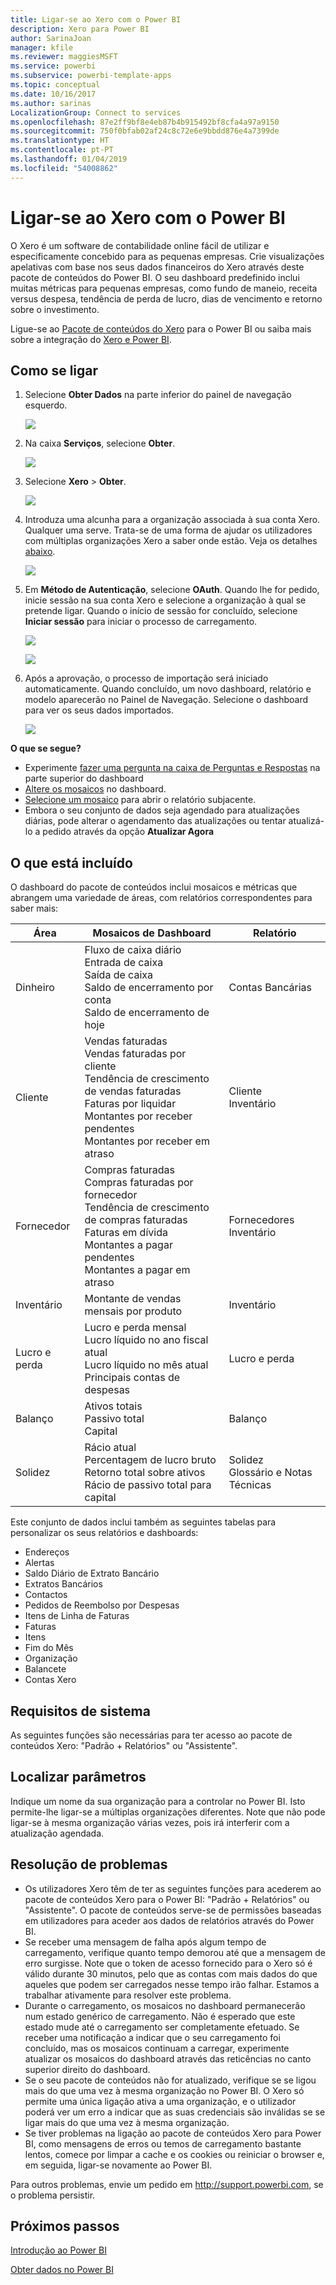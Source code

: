 ```yaml
---
title: Ligar-se ao Xero com o Power BI
description: Xero para Power BI
author: SarinaJoan
manager: kfile
ms.reviewer: maggiesMSFT
ms.service: powerbi
ms.subservice: powerbi-template-apps
ms.topic: conceptual
ms.date: 10/16/2017
ms.author: sarinas
LocalizationGroup: Connect to services
ms.openlocfilehash: 87e2ff9bf8e4eb87b4b915492bf8cfa4a97a9150
ms.sourcegitcommit: 750f0bfab02af24c8c72e6e9bbdd876e4a7399de
ms.translationtype: HT
ms.contentlocale: pt-PT
ms.lasthandoff: 01/04/2019
ms.locfileid: "54008862"
---
```

# <a name="connect-to-xero-with-power-bi"></a>Ligar-se ao Xero com o Power BI
O Xero é um software de contabilidade online fácil de utilizar e especificamente concebido para as pequenas empresas. Crie visualizações apelativas com base nos seus dados financeiros do Xero através deste pacote de conteúdos do Power BI. O seu dashboard predefinido inclui muitas métricas para pequenas empresas, como fundo de maneio, receita versus despesa, tendência de perda de lucro, dias de vencimento e retorno sobre o investimento.

Ligue-se ao [Pacote de conteúdos do Xero](https://app.powerbi.com/getdata/services/xero) para o Power BI ou saiba mais sobre a integração do [Xero e Power BI](https://help.xero.com/Power-BI).

## <a name="how-to-connect"></a>Como se ligar
1. Selecione **Obter Dados** na parte inferior do painel de navegação esquerdo.
   
   ![](media/service-connect-to-xero/getdata.png)
2. Na caixa **Serviços**, selecione **Obter**.
   
   ![](media/service-connect-to-xero/services.png)
3. Selecione **Xero** \>  **Obter**.
   
   ![](media/service-connect-to-xero/connect.png)
4. Introduza uma alcunha para a organização associada à sua conta Xero. Qualquer uma serve. Trata-se de uma forma de ajudar os utilizadores com múltiplas organizações Xero a saber onde estão. Veja os detalhes [abaixo](#FindingParams).
   
   ![](media/service-connect-to-xero/params.png)
5. Em **Método de Autenticação**, selecione **OAuth**. Quando lhe for pedido, inicie sessão na sua conta Xero e selecione a organização à qual se pretende ligar. Quando o início de sessão for concluído, selecione **Iniciar sessão** para iniciar o processo de carregamento.
   
    ![](media/service-connect-to-xero/creds.png)
   
    ![](media/service-connect-to-xero/creds2.png)
6. Após a aprovação, o processo de importação será iniciado automaticamente. Quando concluído, um novo dashboard, relatório e modelo aparecerão no Painel de Navegação. Selecione o dashboard para ver os seus dados importados.
   
     ![](media/service-connect-to-xero/dashboard.png)

**O que se segue?**

* Experimente [fazer uma pergunta na caixa de Perguntas e Respostas](consumer/end-user-q-and-a.md) na parte superior do dashboard
* [Altere os mosaicos](service-dashboard-edit-tile.md) no dashboard.
* [Selecione um mosaico](consumer/end-user-tiles.md) para abrir o relatório subjacente.
* Embora o seu conjunto de dados seja agendado para atualizações diárias, pode alterar o agendamento das atualizações ou tentar atualizá-lo a pedido através da opção **Atualizar Agora**

## <a name="whats-included"></a>O que está incluído
O dashboard do pacote de conteúdos inclui mosaicos e métricas que abrangem uma variedade de áreas, com relatórios correspondentes para saber mais:  

| Área | Mosaicos de Dashboard | Relatório |
| --- | --- | --- |
| Dinheiro |Fluxo de caixa diário <br>Entrada de caixa <br>Saída de caixa <br>Saldo de encerramento por conta <br>Saldo de encerramento de hoje |Contas Bancárias |
| Cliente |Vendas faturadas <br>Vendas faturadas por cliente <br>Tendência de crescimento de vendas faturadas <br>Faturas por liquidar <br>Montantes por receber pendentes <br>Montantes por receber em atraso |Cliente <br>Inventário |
| Fornecedor |Compras faturadas <br>Compras faturadas por fornecedor <br>Tendência de crescimento de compras faturadas <br> Faturas em dívida <br>Montantes a pagar pendentes <br>Montantes a pagar em atraso |Fornecedores <br>Inventário |
| Inventário |Montante de vendas mensais por produto |Inventário |
| Lucro e perda |Lucro e perda mensal <br>Lucro líquido no ano fiscal atual <br>Lucro líquido no mês atual <br>Principais contas de despesas |Lucro e perda |
| Balanço |Ativos totais <br>Passivo total <br>Capital |Balanço |
| Solidez |Rácio atual <br>Percentagem de lucro bruto <br> Retorno total sobre ativos <br>Rácio de passivo total para capital |Solidez <br>Glossário e Notas Técnicas |

Este conjunto de dados inclui também as seguintes tabelas para personalizar os seus relatórios e dashboards:  

* Endereços  
* Alertas  
* Saldo Diário de Extrato Bancário  
* Extratos Bancários  
* Contactos  
* Pedidos de Reembolso por Despesas  
* Itens de Linha de Faturas  
* Faturas  
* Itens  
* Fim do Mês  
* Organização  
* Balancete  
* Contas Xero

## <a name="system-requirements"></a>Requisitos de sistema
As seguintes funções são necessárias para ter acesso ao pacote de conteúdos Xero: "Padrão + Relatórios" ou "Assistente".

<a name="FindingParams"></a>

## <a name="finding-parameters"></a>Localizar parâmetros
Indique um nome da sua organização para a controlar no Power BI. Isto permite-lhe ligar-se a múltiplas organizações diferentes. Note que não pode ligar-se à mesma organização várias vezes, pois irá interferir com a atualização agendada.   

## <a name="troubleshooting"></a>Resolução de problemas
* Os utilizadores Xero têm de ter as seguintes funções para acederem ao pacote de conteúdos Xero para o Power BI: "Padrão + Relatórios" ou "Assistente". O pacote de conteúdos serve-se de permissões baseadas em utilizadores para aceder aos dados de relatórios através do Power BI.  
* Se receber uma mensagem de falha após algum tempo de carregamento, verifique quanto tempo demorou até que a mensagem de erro surgisse. Note que o token de acesso fornecido para o Xero só é válido durante 30 minutos, pelo que as contas com mais dados do que aqueles que podem ser carregados nesse tempo irão falhar. Estamos a trabalhar ativamente para resolver este problema.
* Durante o carregamento, os mosaicos no dashboard permanecerão num estado genérico de carregamento. Não é esperado que este estado mude até o carregamento ser completamente efetuado. Se receber uma notificação a indicar que o seu carregamento foi concluído, mas os mosaicos continuam a carregar, experimente atualizar os mosaicos do dashboard através das reticências no canto superior direito do dashboard.
* Se o seu pacote de conteúdos não for atualizado, verifique se se ligou mais do que uma vez à mesma organização no Power BI. O Xero só permite uma única ligação ativa a uma organização, e o utilizador poderá ver um erro a indicar que as suas credenciais são inválidas se se ligar mais do que uma vez à mesma organização.  
* Se tiver problemas na ligação ao pacote de conteúdos Xero para Power BI, como mensagens de erros ou temos de carregamento bastante lentos, comece por limpar a cache e os cookies ou reiniciar o browser e, em seguida, ligar-se novamente ao Power BI.  

Para outros problemas, envie um pedido em http://support.powerbi.com, se o problema persistir.

## <a name="next-steps"></a>Próximos passos
[Introdução ao Power BI](service-get-started.md)

[Obter dados no Power BI](service-get-data.md)

